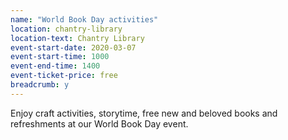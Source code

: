 ```yaml
---
name: "World Book Day activities"
location: chantry-library
location-text: Chantry Library
event-start-date: 2020-03-07
event-start-time: 1000
event-end-time: 1400
event-ticket-price: free
breadcrumb: y
---
```


Enjoy craft activities, storytime, free new and beloved books and refreshments at our World Book Day event. 
